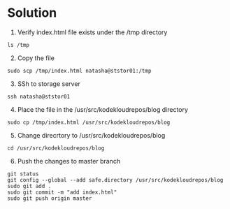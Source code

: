# Solution

1. Verify index.html file exists under the /tmp directory
  ```
  ls /tmp
  ```
2. Copy the file
  ```
  sudo scp /tmp/index.html natasha@ststor01:/tmp
  ```
3. SSh to storage server
  ```
  ssh natasha@ststor01
  ```
4. Place the file in the /usr/src/kodekloudrepos/blog directory
  ```
  sudo cp /tmp/index.html /usr/src/kodekloudrepos/blog
  ```
5. Change direcrtory to /usr/src/kodekloudrepos/blog
  ```
  cd /usr/src/kodekloudrepos/blog
  ```
6. Push the changes to master branch
  ```
  git status
  git config --global --add safe.directory /usr/src/kodekloudrepos/blog
  sudo git add .
  sudo git commit -m "add index.html"
  sudo git push origin master
  ```

